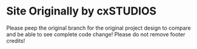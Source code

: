
# Site Originally by cxSTUDIOS
Please peep the original branch for the original project design to compare and be able to see complete code change!
Please do not remove footer credits!
